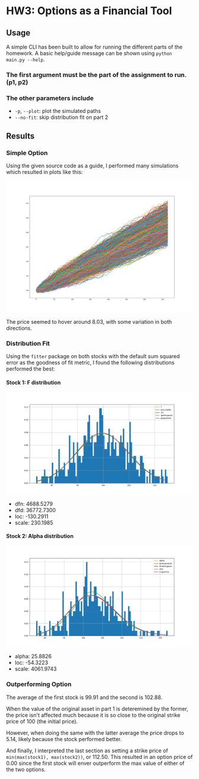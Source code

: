 # HW3: Options as a Financial Tool

## Usage

A simple CLI has been built to allow for running the different parts of the homework. A basic help/guide message can be shown using `python main.py --help`.

### The first argument must be the part of the assignment to run. (p1, p2)

### The other parameters include

- `-p`, `--plot`: plot the simulated paths
- `--no-fit`: skip distribution fit on part 2

## Results

### Simple Option

Using the given source code as a guide, I performed many simulations which resulted in plots like this:

![](images/simple_option.png)

The price seemed to hover around 8.03, with some variation in both directions.

### Distribution Fit

Using the `fitter` package on both stocks with the default sum squared error as the goodness of fit metric, I found the following distributions performed the best:

#### Stock 1: F distribution

![](images/distributions_stock1.png)

- dfn: 4688.5279
- dfd: 36772.7300
- loc: -130.2911
- scale: 230.1985

#### Stock 2: Alpha distribution

![](images/distributions_stock2.png)

- alpha: 25.8826
- loc: -54.3223
- scale: 4061.9743

### Outperforming Option

The average of the first stock is 99.91 and the second is 102.88.

When the value of the original asset in part 1 is deteremined by the former, the price isn't affected much because it is so close to the original strike price of 100 (the initial price).

However, when doing the same with the latter average the price drops to 5.14, likely because the stock performed better.

And finally, I interpreted the last section as setting a strike price of `min(max(stock1), max(stock2))`, or 112.50. This resulted in an option price of 0.00 since the first stock will enver outperform the max value of either of the two options.
